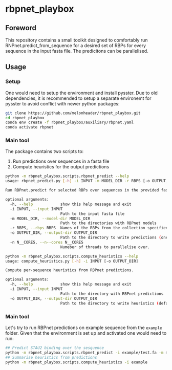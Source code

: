 # rbpnet_playbox

## Foreword
This repository contains a small toolkit designed to comfortably run RNPnet.predict_from_sequence for a desired set of RBPs for every sequence in the input fasta file. The predicitons can be parallelised. 

## Usage

### Setup
One would need to setup the environment and install pysster. Due to old dependencies, it is recommended to setup a separate environemt for pysster to avoid conflict with newer python packages:
```bash
git clone https://github.com/melonheader/rbpnet_playbox.git
cd rbpnet_playbox
conda env create -f rbpnet_playbox/auxiliary/rbpnet.yaml
conda activate rbpnet
```
### Main tool
The package contains two scripts to:
1) Run predictions over sequences in a fasta file
2) Compute heuristics for the output predictions
```bash
python -m rbpnet_playbox.scripts.rbpnet_predict --help   
usage: rbpnet_predict.py [-h] -i INPUT -m MODEL_DIR -r RBPS [-o OUTPUT_DIR] [-n N__CORES]

Run RBPnet.predict for selected RBPs over sequences in the provided fasta file.

optional arguments:
  -h, --help            show this help message and exit
  -i INPUT, --input INPUT
                        Path to the input fasta file
  -m MODEL_DIR, --model-dir MODEL_DIR
                        Path to the directories with RBPnet models
  -r RBPS, --rbps RBPS  Names of the RBPs from the collection specified in -m
  -o OUTPUT_DIR, --output-dir OUTPUT_DIR
                        Path to the directory to write predictions (one file per RBP)
  -n N__CORES, --n--cores N__CORES
                        Numeber of threads to parallelise over.

python -m rbpnet_playbox.scripts.compute_heuristics --help
usage: compute_heuristics.py [-h] -i INPUT [-o OUTPUT_DIR]

Compute per-sequence heuristics from RBPnet predictions.

optional arguments:
  -h, --help            show this help message and exit
  -i INPUT, --input INPUT
                        Path to the directory with RBPnet predictions
  -o OUTPUT_DIR, --output-dir OUTPUT_DIR
                        Path to the directory to write heuristics (defaults to input directory)
```
### Main tool 
Let's try to run RBPnet predictions on example sequence from the ```example``` folder. Given that the environment is set up and activated one would need to run:
```bash
## Predict STAU2 binding over the sesquence
python -m rbpnet_playbox.scripts.rbpnet_predict -i example/test.fa -m models -r STAU2 -o example -n 2
## Summarise heuristics from predictions
python -m rbpnet_playbox.scripts.compute_heuristics -i example
```
